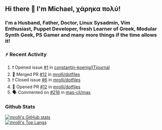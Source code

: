 ## Hi there 👋 I'm Michael, χάρηκα πολύ!

<!--
**mrolli/mrolli** is a ✨ _special_ ✨ repository because its `README.md` (this file) appears on your GitHub profile.

Here are some ideas to get you started:

- 🔭 I’m currently working on ...
- 🌱 I’m currently learning ...
- 👯 I’m looking to collaborate on ...
- 🤔 I’m looking for help with ...
- 💬 Ask me about ...
- 📫 How to reach me: ...
- 😄 Pronouns: ...
- ⚡ Fun fact: ...
-->

### I'm a Husband, Father, Doctor, Linux Sysadmin, Vim Enthusiast, Puppet Developer, fresh Learner of Greek, Modular Synth Geek, PS Gamer and many more things if the time allows it!

### :zap: Recent Activity

<!--START_SECTION:activity-->
1. ❗️ Opened issue [#1](https://github.com/constantin-koenig/ITjournal/issues/1) in [constantin-koenig/ITjournal](https://github.com/constantin-koenig/ITjournal)
2. 🎉 Merged PR [#12](https://github.com/mrolli/dotfiles/pull/12) in [mrolli/dotfiles](https://github.com/mrolli/dotfiles)
3. ❗️ Closed issue [#6](https://github.com/mrolli/dotfiles/issues/6) in [mrolli/dotfiles](https://github.com/mrolli/dotfiles)
4. 💪 Opened PR [#12](https://github.com/mrolli/dotfiles/pull/12) in [mrolli/dotfiles](https://github.com/mrolli/dotfiles)
5. 🗣 Commented on [#216](https://github.com/mas-cli/mas/issues/216) in [mas-cli/mas](https://github.com/mas-cli/mas)
<!--END_SECTION:activity-->

### Github Stats
[![mrolli's GitHub stats](https://github-readme-stats.vercel.app/api?username=mrolli&count_private=true&show_icons=true&theme=onedark)](https://github.com/anuraghazra/github-readme-stats)  
[![mrolli's Top Langs](https://github-readme-stats.vercel.app/api/top-langs/?username=mrolli&count_private=true&theme=onedark&hide=c%2B%2B,c,html,cmake,makefile&layout=compact)](https://github.com/anuraghazra/github-readme-stats)
